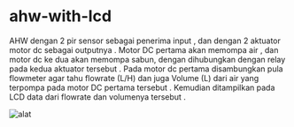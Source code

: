 
# ahw-with-lcd

AHW dengan 2 pir sensor sebagai penerima input , dan dengan 2 aktuator motor dc sebagai outputnya . Motor DC pertama akan memompa air , dan motor dc ke dua akan memompa sabun, dengan 
dihubungkan dengan relay pada kedua aktuator tersebut . Pada motor dc pertama disambungkan pula flowmeter agar tahu flowrate (L/H) dan juga Volume (L) dari air yang terpompa
pada motor DC pertama tersebut . Kemudian ditampilkan pada LCD data dari flowrate dan volumenya tersebut .


![alat](https://user-images.githubusercontent.com/47783115/120247907-55ccb600-c29f-11eb-8c7d-f3aa2357b495.jpg)
